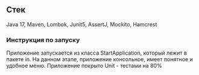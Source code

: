 ## Стек
Java 17, Maven, Lombok, Junit5, AssertJ, Mockito, Hamcrest
### Инструкция по запуску
Приложение запускается из класса StartApplication, который лежит в пакете in.
На данном этапе, приложение консольное, имеет понятное и удобное меню.
Приложение покрыто Unit - тестами на 80%